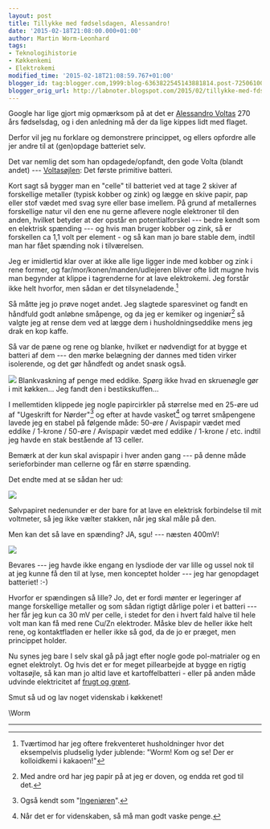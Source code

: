 ```yaml
---
layout: post
title: Tillykke med fødselsdagen, Alessandro!
date: '2015-02-18T21:08:00.000+01:00'
author: Martin Worm-Leonhard
tags:
- Teknologihistorie
- Køkkenkemi
- Elektrokemi
modified_time: '2015-02-18T21:08:59.767+01:00'
blogger_id: tag:blogger.com,1999:blog-6363822545143881814.post-7250610089122107617
blogger_orig_url: http://labnoter.blogspot.com/2015/02/tillykke-med-fdselsdagen-alessandro.html
---
```


Google har lige gjort mig opmærksom på at det er [Alessandro
Voltas](http://da.wikipedia.org/wiki/Alessandro_Volta) 270 års
fødselsdag, og i den anledning må der da lige kippes lidt med flaget.

Derfor vil jeg nu forklare og demonstrere princippet, og ellers opfordre
alle jer andre til at (gen)opdage batteriet selv.

Det var nemlig det som han opdagede/opfandt, den gode Volta (blandt
andet) --- [Voltasøjlen](http://da.wikipedia.org/wiki/Voltas%C3%B8jle):
Det første primitive batteri.

Kort sagt så bygger man en "celle" til batteriet ved at tage 2
skiver af forskellige metaller (typisk kobber og zink) og lægge en skive
papir, pap eller stof vædet med svag syre eller base imellem. På grund
af metallernes forskellige natur vil den ene nu gerne aflevere nogle
elektroner til den anden, hvilket betyder at der opstår en
potentialforskel --- bedre kendt som en elektrisk spænding --- og hvis man
bruger kobber og zink, så er forskellen ca 1,1 volt per element - og så
kan man jo bare stable dem, indtil man har fået spænding nok i
tilværelsen.

Jeg er imidlertid klar over at ikke alle lige ligger inde med kobber og
zink i rene former, og far/mor/konen/manden/udlejeren bliver ofte lidt
mugne hvis man begynder at klippe i tagrenderne for at lave elektrokemi.
Jeg forstår ikke helt hvorfor, men sådan er det tilsyneladende.[^0]

Så måtte jeg jo prøve noget andet. Jeg slagtede sparesvinet og fandt en
håndfuld godt anløbne småpenge, og da jeg er kemiker og ingeniør[^1] så
valgte jeg at rense dem ved at lægge dem i husholdningseddike mens jeg
drak en kop kaffe. 

Så var de pæne og rene og blanke, hvilket er
nødvendigt for at bygge et batteri af dem --- den mørke belægning der
dannes med tiden virker isolerende, og det gør håndfedt og andet snask
også.

[![]({{site.url}}/images/-3hmtA1fLyyk/VOTslzIYr0I/AAAAAAAACpc/SQUVq6dJi94/s1600/2015-02-18%2B20.34.50.jpg)]({{site.url}}/images/-3hmtA1fLyyk/VOTslzIYr0I/AAAAAAAACpc/SQUVq6dJi94/s1600/2015-02-18%2B20.34.50.jpg)
Blankvaskning af penge med eddike. 
Spørg ikke hvad en skruenøgle gør i mit køkken... Jeg fandt den i bestikskuffen...

I mellemtiden klippede jeg nogle papircirkler på størrelse med en 25-øre
ud af "Ugeskrift for Nørder"[^2] og efter at havde vasket[^3] og
tørret småpengene lavede jeg en stabel på følgende måde: 50-øre /
Avispapir vædet med eddike / 1-krone / 50-øre / Avispapir vædet med
eddike / 1-krone / etc. indtil jeg havde en stak bestående af 13
celler.

Bemærk at der kun skal avispapir i hver anden gang --- på denne måde
serieforbinder man cellerne og får en større spænding.

Det endte med at se sådan her ud:

[![]({{site.url}}/images/-li0WYLy061c/VOTtUKK0yxI/AAAAAAAACpk/cO4NyzGXmRg/s1600/2015-02-18%2B20.18.28.jpg)]({{site.url}}/images/-li0WYLy061c/VOTtUKK0yxI/AAAAAAAACpk/cO4NyzGXmRg/s1600/2015-02-18%2B20.18.28.jpg)

Sølvpapiret nedenunder er der bare for at lave en elektrisk forbindelse
til mit voltmeter, så jeg ikke vælter stakken, når jeg skal måle på
den.

Men kan det så lave en spænding? JA, sgu! --- næsten 400mV!

[![]({{site.url}}/images/-IFpS4ZkXRZs/VOTtqoIZuzI/AAAAAAAACps/g6FFSOuMCsE/s1600/2015-02-18%2B20.19.00.jpg)]({{site.url}}/images/-IFpS4ZkXRZs/VOTtqoIZuzI/AAAAAAAACps/g6FFSOuMCsE/s1600/2015-02-18%2B20.19.00.jpg)

Bevares --- jeg havde ikke engang en lysdiode der var lille og ussel nok
til at jeg kunne få den til at lyse, men konceptet holder --- jeg har
genopdaget batteriet! :-)

Hvorfor er spændingen så lille? Jo, det er fordi mønter er legeringer af
mange forskellige metaller og som sådan rigtigt dårlige poler i et
batteri --- her får jeg kun ca 30 mV per celle, i stedet for den i hvert
fald halve til hele volt man kan få med rene Cu/Zn elektroder. Måske
blev de heller ikke helt rene, og kontaktfladen er heller ikke så god,
da de jo er præget, men princippet holder.

Nu synes jeg bare I selv skal gå på jagt efter nogle gode pol-matrialer
og en egnet elektrolyt. Og hvis det er for meget pillearbejde at bygge
en rigtig voltasøjle, så kan man jo altid lave et kartoffelbatteri -
eller på anden måde udvinde elektricitet af [frugt og
grønt](http://en.wikipedia.org/wiki/Lemon_battery).

Smut så ud og lav noget videnskab i køkkenet!

\\Worm

------------------------------------------------------------------------

[^0]: Tværtimod har jeg oftere frekventeret husholdninger hvor det
    eksempelvis pludselig lyder jublende: "Worm! Kom og se! Der er
    kolloidkemi i kakaoen!"

[^1]: Med andre ord har jeg papir på at jeg er doven, og endda ret god
    til det.

[^2]: Også kendt som "[Ingeniøren](http://www.ing.dk/)".

[^3]: Når det er for videnskaben, så må man godt vaske penge.
